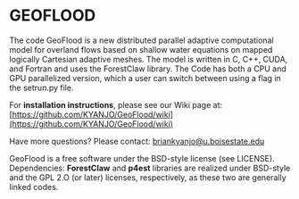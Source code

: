 # GEOFLOOD
The code GeoFlood is a new distributed parallel adaptive computational model for overland flows based on shallow water equations on mapped logically Cartesian adaptive meshes.
The model is written in C, C++, CUDA, and Fortran and uses the ForestClaw library. The Code has both a CPU and GPU parallelized version, which a user can switch between using a flag in the setrun.py file.


For **installation instructions**, please see our Wiki page at: [https://github.com/KYANJO/GeoFlood/wiki](https://github.com/KYANJO/GeoFlood/wiki)

Have more questions? Please contact: [briankyanjo@u.boisestate.edu](briankyanjo@u.boisestate.edu)

GeoFlood is a free software under the BSD-style license (see LICENSE). Dependencies: **ForestClaw** and **p4est** libraries are realized under BSD-style and the GPL 2.O (or later) licenses, respectively, as these two are generally linked codes.
